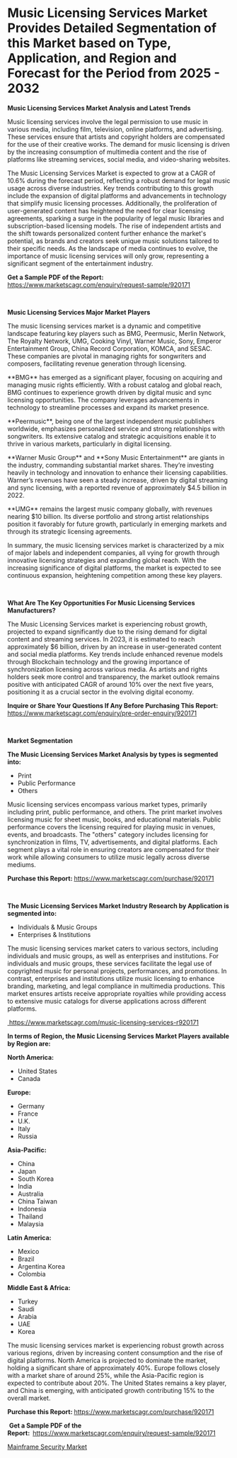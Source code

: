 <p><h1>Music Licensing Services Market Provides Detailed Segmentation of this Market based on Type, Application, and Region and Forecast for the Period from 2025 - 2032</h1></p><p><strong>Music Licensing Services Market Analysis and Latest Trends</strong></p>
<p><p>Music licensing services involve the legal permission to use music in various media, including film, television, online platforms, and advertising. These services ensure that artists and copyright holders are compensated for the use of their creative works. The demand for music licensing is driven by the increasing consumption of multimedia content and the rise of platforms like streaming services, social media, and video-sharing websites.</p><p>The Music Licensing Services Market is expected to grow at a CAGR of 10.6% during the forecast period, reflecting a robust demand for legal music usage across diverse industries. Key trends contributing to this growth include the expansion of digital platforms and advancements in technology that simplify music licensing processes. Additionally, the proliferation of user-generated content has heightened the need for clear licensing agreements, sparking a surge in the popularity of legal music libraries and subscription-based licensing models. The rise of independent artists and the shift towards personalized content further enhance the market's potential, as brands and creators seek unique music solutions tailored to their specific needs. As the landscape of media continues to evolve, the importance of music licensing services will only grow, representing a significant segment of the entertainment industry.</p></p>
<p><strong>Get a Sample PDF of the Report:&nbsp;</strong> <a href="https://www.marketscagr.com/enquiry/request-sample/920171?utm_campaign=2942&utm_medium=2&utm_source=Github&utm_content=ia&utm_term=06032025&utm_id=music-licensing-services">https://www.marketscagr.com/enquiry/request-sample/920171</a></p>
<p>&nbsp;</p>
<p><strong>Music Licensing Services Major Market Players</strong></p>
<p><p>The music licensing services market is a dynamic and competitive landscape featuring key players such as BMG, Peermusic, Merlin Network, The Royalty Network, UMG, Cooking Vinyl, Warner Music, Sony, Emperor Entertainment Group, China Record Corporation, KOMCA, and SESAC. These companies are pivotal in managing rights for songwriters and composers, facilitating revenue generation through licensing.</p><p>**BMG** has emerged as a significant player, focusing on acquiring and managing music rights efficiently. With a robust catalog and global reach, BMG continues to experience growth driven by digital music and sync licensing opportunities. The company leverages advancements in technology to streamline processes and expand its market presence.</p><p>**Peermusic**, being one of the largest independent music publishers worldwide, emphasizes personalized service and strong relationships with songwriters. Its extensive catalog and strategic acquisitions enable it to thrive in various markets, particularly in digital licensing.</p><p>**Warner Music Group** and **Sony Music Entertainment** are giants in the industry, commanding substantial market shares. They’re investing heavily in technology and innovation to enhance their licensing capabilities. Warner’s revenues have seen a steady increase, driven by digital streaming and sync licensing, with a reported revenue of approximately $4.5 billion in 2022.</p><p>**UMG** remains the largest music company globally, with revenues nearing $10 billion. Its diverse portfolio and strong artist relationships position it favorably for future growth, particularly in emerging markets and through its strategic licensing agreements.</p><p>In summary, the music licensing services market is characterized by a mix of major labels and independent companies, all vying for growth through innovative licensing strategies and expanding global reach. With the increasing significance of digital platforms, the market is expected to see continuous expansion, heightening competition among these key players.</p></p>
<p>&nbsp;</p>
<p><strong>What Are The Key Opportunities For Music Licensing Services Manufacturers?</strong></p>
<p><p>The Music Licensing Services market is experiencing robust growth, projected to expand significantly due to the rising demand for digital content and streaming services. In 2023, it is estimated to reach approximately $6 billion, driven by an increase in user-generated content and social media platforms. Key trends include enhanced revenue models through Blockchain technology and the growing importance of synchronization licensing across various media. As artists and rights holders seek more control and transparency, the market outlook remains positive with anticipated CAGR of around 10% over the next five years, positioning it as a crucial sector in the evolving digital economy.</p></p>
<p><strong>Inquire or Share Your Questions If Any Before Purchasing This Report:</strong> <a href="https://www.marketscagr.com/enquiry/pre-order-enquiry/920171?utm_campaign=2942&utm_medium=2&utm_source=Github&utm_content=ia&utm_term=06032025&utm_id=music-licensing-services">https://www.marketscagr.com/enquiry/pre-order-enquiry/920171</a></p>
<p>&nbsp;</p>
<p><strong>Market Segmentation</strong></p>
<p><strong>The Music Licensing Services Market Analysis by types is segmented into:</strong></p>
<p><ul><li>Print</li><li>Public Performance</li><li>Others</li></ul></p>
<p><p>Music licensing services encompass various market types, primarily including print, public performance, and others. The print market involves licensing music for sheet music, books, and educational materials. Public performance covers the licensing required for playing music in venues, events, and broadcasts. The "others" category includes licensing for synchronization in films, TV, advertisements, and digital platforms. Each segment plays a vital role in ensuring creators are compensated for their work while allowing consumers to utilize music legally across diverse mediums.</p></p>
<p><strong>Purchase this Report:&nbsp;</strong><a href="https://www.marketscagr.com/purchase/920171?utm_campaign=2942&utm_medium=2&utm_source=Github&utm_content=ia&utm_term=06032025&utm_id=music-licensing-services">https://www.marketscagr.com/purchase/920171</a></p>
<p>&nbsp;</p>
<p><strong>The Music Licensing Services Market Industry Research by Application is segmented into:</strong></p>
<p><ul><li>Individuals & Music Groups</li><li>Enterprises & Institutions</li></ul></p>
<p><p>The music licensing services market caters to various sectors, including individuals and music groups, as well as enterprises and institutions. For individuals and music groups, these services facilitate the legal use of copyrighted music for personal projects, performances, and promotions. In contrast, enterprises and institutions utilize music licensing to enhance branding, marketing, and legal compliance in multimedia productions. This market ensures artists receive appropriate royalties while providing access to extensive music catalogs for diverse applications across different platforms.</p></p>
<p><a href="https://www.marketscagr.com/music-licensing-services-r920171?utm_campaign=2942&utm_medium=2&utm_source=Github&utm_content=ia&utm_term=06032025&utm_id=music-licensing-services">&nbsp;https://www.marketscagr.com/music-licensing-services-r920171</a></p>
<p><strong>In terms of Region, the Music Licensing Services Market Players available by Region are:</strong></p>
<p>
    <p> <strong> North America: </strong>
        <ul>
            <li>United States</li>
            <li>Canada</li>
        </ul>
        </p> 
    <p> <strong> Europe: </strong>
        <ul>
            <li>Germany</li>
            <li>France</li>
            <li>U.K.</li>
            <li>Italy</li>
            <li>Russia</li>
        </ul>
        </p> 
    <p> <strong> Asia-Pacific: </strong>
        <ul>
            <li>China</li>
            <li>Japan</li>
            <li>South Korea</li>
            <li>India</li>
            <li>Australia</li>
            <li>China Taiwan</li>
            <li>Indonesia</li>
            <li>Thailand</li>
            <li>Malaysia</li>
        </ul>
        </p> 
    <p> <strong> Latin America: </strong>
        <ul>
            <li>Mexico</li>
            <li>Brazil</li>
            <li>Argentina Korea</li>
            <li>Colombia</li>
        </ul>
        </p> 
    <p> <strong> Middle East & Africa: </strong>
        <ul>
            <li>Turkey</li>
            <li>Saudi</li>
            <li>Arabia</li>
            <li>UAE</li>
            <li>Korea</li>
        </ul>
    </p>
    </p>
<p><p>The music licensing services market is experiencing robust growth across various regions, driven by increasing content consumption and the rise of digital platforms. North America is projected to dominate the market, holding a significant share of approximately 40%. Europe follows closely with a market share of around 25%, while the Asia-Pacific region is expected to contribute about 20%. The United States remains a key player, and China is emerging, with anticipated growth contributing 15% to the overall market.</p></p>
<p><strong>Purchase this Report: </strong><a href="https://www.marketscagr.com/purchase/920171?utm_campaign=2942&utm_medium=2&utm_source=Github&utm_content=ia&utm_term=06032025&utm_id=music-licensing-services">https://www.marketscagr.com/purchase/920171</a></p>
<p>&nbsp;<strong>Get a Sample PDF of the Report:&nbsp;&nbsp;</strong><a href="https://www.marketscagr.com/enquiry/request-sample/920171?utm_campaign=2942&utm_medium=2&utm_source=Github&utm_content=ia&utm_term=06032025&utm_id=music-licensing-services">https://www.marketscagr.com/enquiry/request-sample/920171</a></p>
<p><strong></strong></p>
<p><p><a href="https://github.com/iroldilom/Market-Research-Report-List-1/blob/main/mainframe-security-market.md?utm_campaign=2942&utm_medium=2&utm_source=Github&utm_content=ia&utm_term=06032025&utm_id=music-licensing-services">Mainframe Security Market</a></p></p>
